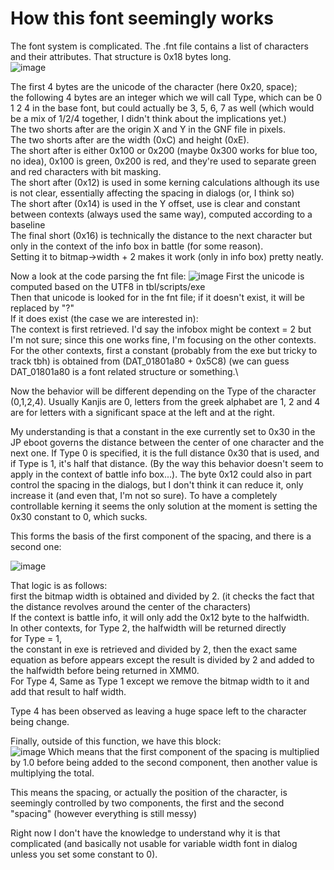 # How this font seemingly works

The font system is complicated. 
The .fnt file contains a list of characters and their attributes. That structure is 0x18 bytes long.\
![image](https://user-images.githubusercontent.com/69110695/173181150-c4cbe3c0-29fa-4ea1-b933-d82b8e8d2fdc.png)

The first 4 bytes are the unicode of the character (here 0x20, space); \
the following 4 bytes are an integer which we will call Type, which can be 0 1 2 4 in the base font, but could actually be 3, 5, 6, 7 as well (which would be a mix of 1/2/4 together, I didn't think about the implications yet.)\
The two shorts after are the origin X and Y in the GNF file in pixels. \
The two shorts after are the width (0xC) and height (0xE).\
The short after is either 0x100 or 0x200 (maybe 0x300 works for blue too, no idea), 0x100 is green, 0x200 is red, and they're used to separate green and red characters with bit masking.\
The short after (0x12) is used in some kerning calculations although its use is not clear, essentially affecting the spacing in dialogs (or, I think so)\
The short after (0x14) is used in the Y offset, use is clear and constant between contexts (always used the same way), computed according to a baseline\
The final short (0x16) is technically the distance to the next character but only in the context of the info box in battle (for some reason).\
Setting it to bitmap->width + 2 makes it work (only in info box) pretty neatly.

Now a look at the code parsing the fnt file:
![image](https://user-images.githubusercontent.com/69110695/173181046-cd594531-b197-4b6b-841b-034e143b56f2.png)
First the unicode is computed based on the UTF8 in tbl/scripts/exe\
Then that unicode is looked for in the fnt file; if it doesn't exist, it will be replaced by "?"\
If it does exist (the case we are interested in):\
The context is first retrieved. I'd say the infobox might be context = 2 but I'm not sure; since this one works fine, I'm focusing on the other contexts.\
For the other contexts, first a constant (probably from the exe but tricky to track tbh) is obtained from (DAT_01801a80 + 0x5C8) (we can guess DAT_01801a80 is a font related structure or something.\

Now the behavior will be different depending on the Type of the character (0,1,2,4). Usually Kanjis are 0, letters from the greek alphabet are 1, 2 and 4 are for letters with a significant space at the left and at the right.

My understanding is that a constant in the exe currently set to 0x30 in the JP eboot governs the distance between the center of one character and the next one. If Type 0 is specified, it is the full distance 0x30 that is used, and if Type is 1, it's half that distance. (By the way this behavior doesn't seem to apply in the context of battle info box...). The byte 0x12 could also in part control the spacing in the dialogs, but I don't think it can reduce it, only increase it (and even that, I'm not so sure).
To have a completely controllable kerning it seems the only solution at the moment is setting the 0x30 constant to 0, which sucks.

This forms the basis of the first component of the spacing, and there is a second one:

![image](https://user-images.githubusercontent.com/69110695/173181645-eac917e3-145e-4a3f-aaa9-191bdaff1844.png)

That logic is as follows: \
first the bitmap width is obtained and divided by 2. (it checks the fact that the distance revolves around the center of the characters)\
If the context is battle info, it will only add the 0x12 byte to the halfwidth.\
In other contexts, for Type 2, the halfwidth will be returned directly\
for Type = 1,\
the constant in exe is retrieved and divided by 2, then the exact same equation as before appears except the result is divided by 2 and added to the halfwidth before being returned in XMM0.\
For Type 4, Same as Type 1 except we remove the bitmap width to it and add that result to half width. 

Type 4 has been observed as leaving a huge space left to the character being change.

Finally, outside of this function, we have this block: \
![image](https://user-images.githubusercontent.com/69110695/173181958-c81ac857-8474-446d-b45f-39b4cba48db3.png)
Which means that the first component of the spacing is multiplied by 1.0 before being added to the second component, then another value is multiplying the total.

This means the spacing, or actually the position of the character, is seemingly controlled by two components, the first and the second "spacing" (however everything is still messy)

Right now I don't have the knowledge to understand why it is that complicated (and basically not usable for variable width font in dialog unless you set some constant to 0).

